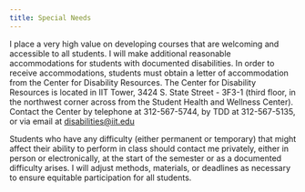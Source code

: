 ```yaml
---
title: Special Needs
---
```


I place a very high value on developing courses that are welcoming and accessible to all students. I
will make additional reasonable accommodations for students with documented disabilities. In order
to receive accommodations, students must obtain a letter of accommodation from the Center for
Disability Resources. The Center for Disability Resources is located in IIT Tower, 3424 S. State
Street - 3F3-1 (third floor, in the northwest corner across from the Student Health and Wellness
Center). Contact the Center by telephone at 312-567-5744, by TDD at 312-567-5135, or via email at
disabilities@iit.edu

Students who have any difficulty (either permanent or temporary) that might affect their ability to
perform in class should contact me privately, either in person or electronically, at the start of
the semester or as a documented difficulty arises. I will adjust methods, materials, or deadlines
as necessary to ensure equitable participation for all students.
